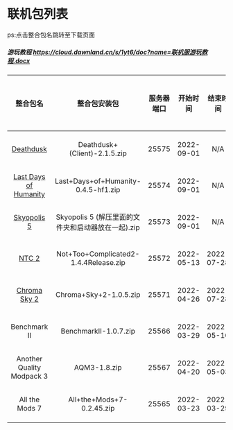 # 联机包列表

ps:点击整合包名跳转至下载页面

##### 游玩教程 https://cloud.dawnland.cn/s/1yt6/doc?name=联机服游玩教程.docx

|                         整合包名                          |                    整合包安装包                    | 服务器端口 |  开始时间  |  结束时间  |                服务器状态                 |
| :-------------------------------------------------------: | :------------------------------------------------: | :--------: | :--------: | :--------: | :---------------------------------------: |
|       [Deathdusk](https://cloud.dawnland.cn/s/YJi4)       |            Deathdusk+(Client)-2.1.5.zip            |   25575    | 2022-09-01 |    N/A     | <font color=#008000 size=4 >运行中</font> |
| [Last Days of Humanity](https://cloud.dawnland.cn/s/bZCK) |        Last+Days+of+Humanity-0.4.5-hf1.zip         |   25574    | 2022-09-01 |    N/A     | <font color=#FF3030 size=4 >已结束</font> |
|      [Skyopolis 5](https://cloud.dawnland.cn/s/N4fR)      | Skyopolis 5 (解压里面的文件夹和启动器放在一起).zip |   25573    | 2022-09-01 |    N/A     | <font color=#FF3030 size=4 >已结束</font> |
|         [NTC 2](https://cloud.dawnland.cn/s/EzcK)         |       Not+Too+Complicated2-1.4.4Release.zip        |   25572    | 2022-05-13 | 2022-07-28 | <font color=#FF3030 size=4 >已结束</font> |
|     [Chroma Sky 2](https://cloud.dawnland.cn/s/jdhj)      |               Chroma+Sky+2-1.0.5.zip               |   25571    | 2022-04-26 | 2022-07-28 | <font color=#FF3030 size=4 >已结束</font> |
|                       Benchmark II                        |               BenchmarkII-1.0.7.zip                |   25566    | 2022-03-29 | 2022-05-10 | <font color=#FF3030 size=4 >已结束</font> |
|                 Another Quality Modpack 3                 |                    AQM3-1.8.zip                    |   25567    | 2022-04-20 | 2022-05-03 | <font color=#FF3030 size=4 >已结束</font> |
|                      All the Mods 7                       |             All+the+Mods+7-0.2.45.zip              |   25565    | 2022-03-23 | 2022-03-29 | <font color=#FF3030 size=4 >已结束</font> |
